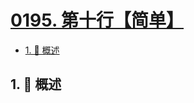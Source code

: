 # [0195. 第十行【简单】](https://github.com/Tdahuyou/TNotes.leetcode/tree/main/notes/0195.%20%E7%AC%AC%E5%8D%81%E8%A1%8C%E3%80%90%E7%AE%80%E5%8D%95%E3%80%91)

<!-- region:toc -->

- [1. 📝 概述](#1--概述)

<!-- endregion:toc -->

## 1. 📝 概述

